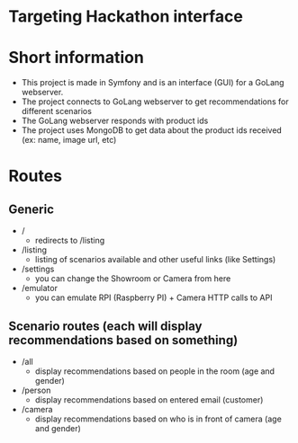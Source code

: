 Targeting Hackathon interface
============

# Short information
- This project is made in Symfony and is an interface (GUI) for a GoLang webserver.
- The project connects to GoLang webserver to get recommendations for different scenarios
- The GoLang webserver responds with product ids
- The project uses MongoDB to get data about the product ids received (ex: name, image url, etc)

# Routes
## Generic
- /
    - redirects to /listing
- /listing
    - listing of scenarios available and other useful links (like Settings)
- /settings
    - you can change the Showroom or Camera from here
- /emulator
    - you can emulate RPI (Raspberry PI) + Camera HTTP calls to API
## Scenario routes (each will display recommendations based on something)
- /all
    - display recommendations based on people in the room (age and gender)
- /person
    - display recommendations based on entered email (customer)
- /camera
    - display recommendations based on who is in front of camera (age and gender)
